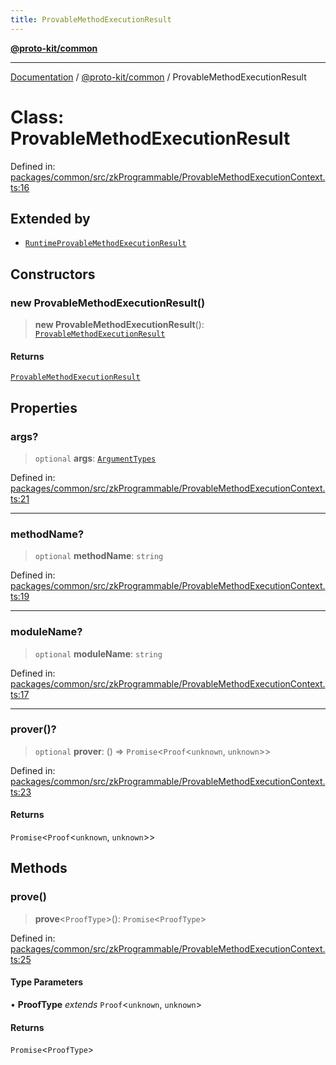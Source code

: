 ```yaml
---
title: ProvableMethodExecutionResult
---
```


[**@proto-kit/common**](../README.md)

***

[Documentation](../../../README.md) / [@proto-kit/common](../README.md) / ProvableMethodExecutionResult

# Class: ProvableMethodExecutionResult

Defined in: [packages/common/src/zkProgrammable/ProvableMethodExecutionContext.ts:16](https://github.com/proto-kit/framework/blob/b953c754e500c62f01fbbd6d09adfb2f5577269d/packages/common/src/zkProgrammable/ProvableMethodExecutionContext.ts#L16)

## Extended by

- [`RuntimeProvableMethodExecutionResult`](../../protocol/classes/RuntimeProvableMethodExecutionResult.md)

## Constructors

### new ProvableMethodExecutionResult()

> **new ProvableMethodExecutionResult**(): [`ProvableMethodExecutionResult`](ProvableMethodExecutionResult.md)

#### Returns

[`ProvableMethodExecutionResult`](ProvableMethodExecutionResult.md)

## Properties

### args?

> `optional` **args**: [`ArgumentTypes`](../type-aliases/ArgumentTypes.md)

Defined in: [packages/common/src/zkProgrammable/ProvableMethodExecutionContext.ts:21](https://github.com/proto-kit/framework/blob/b953c754e500c62f01fbbd6d09adfb2f5577269d/packages/common/src/zkProgrammable/ProvableMethodExecutionContext.ts#L21)

***

### methodName?

> `optional` **methodName**: `string`

Defined in: [packages/common/src/zkProgrammable/ProvableMethodExecutionContext.ts:19](https://github.com/proto-kit/framework/blob/b953c754e500c62f01fbbd6d09adfb2f5577269d/packages/common/src/zkProgrammable/ProvableMethodExecutionContext.ts#L19)

***

### moduleName?

> `optional` **moduleName**: `string`

Defined in: [packages/common/src/zkProgrammable/ProvableMethodExecutionContext.ts:17](https://github.com/proto-kit/framework/blob/b953c754e500c62f01fbbd6d09adfb2f5577269d/packages/common/src/zkProgrammable/ProvableMethodExecutionContext.ts#L17)

***

### prover()?

> `optional` **prover**: () => `Promise`\<`Proof`\<`unknown`, `unknown`\>\>

Defined in: [packages/common/src/zkProgrammable/ProvableMethodExecutionContext.ts:23](https://github.com/proto-kit/framework/blob/b953c754e500c62f01fbbd6d09adfb2f5577269d/packages/common/src/zkProgrammable/ProvableMethodExecutionContext.ts#L23)

#### Returns

`Promise`\<`Proof`\<`unknown`, `unknown`\>\>

## Methods

### prove()

> **prove**\<`ProofType`\>(): `Promise`\<`ProofType`\>

Defined in: [packages/common/src/zkProgrammable/ProvableMethodExecutionContext.ts:25](https://github.com/proto-kit/framework/blob/b953c754e500c62f01fbbd6d09adfb2f5577269d/packages/common/src/zkProgrammable/ProvableMethodExecutionContext.ts#L25)

#### Type Parameters

• **ProofType** *extends* `Proof`\<`unknown`, `unknown`\>

#### Returns

`Promise`\<`ProofType`\>
